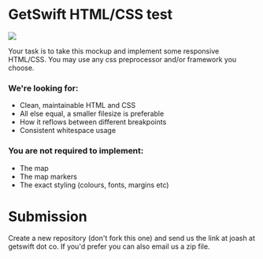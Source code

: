 # GetSwift HTML/CSS test 

![](http://i.imgur.com/n7xQOBb.png)

Your task is to take this mockup and implement some responsive HTML/CSS. You may use any css preprocessor and/or framework you choose.

### We're looking for:

- Clean, maintainable HTML and CSS
- All else equal, a smaller filesize is preferable
- How it reflows between different breakpoints
- Consistent whitespace usage

### You are not required to implement:

- The map 
- The map markers
- The exact styling (colours, fonts, margins etc)

# Submission

Create a new repository (don't fork this one) and send us the link at joash at getswift dot co. If you'd prefer you can also email us a zip file.
